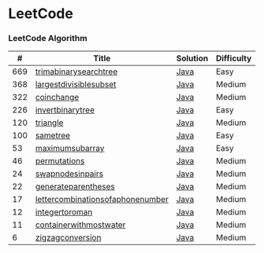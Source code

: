 LeetCode
========

### LeetCode Algorithm


| #   | Title                                                                                                                             | Solution                                                                                        | Difficulty |
| --- | ----------------------------------------------------------------------------------------------------------------------------------| ----------------------------------------------------------------------------------------------- | ---------- |
| 669 | [trimabinarysearchtree](https://leetcode-cn.com/problems/trim-a-binary-search-tree/)                                              | [Java](./algorithms/java/669.TrimaBinarySearchTree.java)                                        | Easy       |
| 368 | [largestdivisiblesubset](https://leetcode-cn.com/problems/largest-divisible-subset/)                                              | [Java](./algorithms/java/368.LargestDivisibleSubset.java)                                       | Medium     |
| 322 | [coinchange](https://leetcode-cn.com/problems/coin-change/)                                                                       | [Java](./algorithms/java/322.CoinChange.java)                                                   | Medium     |
| 226 | [invertbinarytree](https://leetcode-cn.com/problems/invert-binary-tree/)                                                          | [Java](./algorithms/java/226.InvertBinaryTree.java)                                             | Easy       |
| 120 | [triangle](https://leetcode-cn.com/problems/triangle/)                                                                            | [Java](./algorithms/java/120.Triangle.java)                                                     | Medium     |
| 100 | [sametree](https://leetcode-cn.com/problems/same-tree/)                                                                           | [Java](./algorithms/java/100.SameTree.java)                                                     | Easy       |
| 53  | [maximumsubarray](https://leetcode-cn.com/problems/maximum-subarray/)                                                             | [Java](./algorithms/java/53.MaximumSubarray.java)                                               | Easy       |
| 46  | [permutations](https://leetcode-cn.com/problems/permutations/)                                                                    | [Java](./algorithms/java/46.Permutations.java)                                                  | Medium     |
| 24  | [swapnodesinpairs](https://leetcode-cn.com/problems/swap-nodes-in-pairs/)                                                         | [Java](./algorithms/java/24.SwapNodesInPairs.java)                                              | Medium     |
| 22  | [generateparentheses](https://leetcode-cn.com/problems/generate-parenthess/)                                                      | [Java](./algorithms/java/22.GenerateParentheses.java)                                           | Medium     |
| 17  | [lettercombinationsofaphonenumber](https://leetcode-cn.com/problems/letter-combinations-of-a-phone-number/)                       | [Java](./algorithms/java/17.LetterCombinationsofaPhoneNumber.java)                              | Medium     |
| 12  | [integertoroman](https://leetcode-cn.com/problems/integer-to-roman/)                                                              | [Java](./algorithms/java/12.IntegerToRoman.java)                                                | Medium     |
| 11  | [containerwithmostwater](https://leetcode-cn.com/problems/container-with-most-water/)                                             | [Java](./algorithms/java/11.ContainerWithMostWater.java)                                        | Medium     |
| 6   | [zigzagconversion](https://leetcode-cn.com/problems/zigzag-conversion/)                                                           | [Java](./algorithms/java/6.ZigZagConversion.java)                                               | Medium     |


